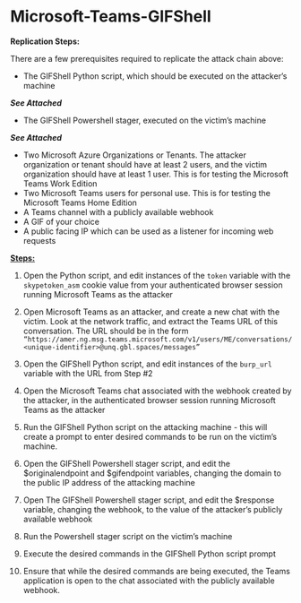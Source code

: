 # Microsoft-Teams-GIFShell

**Replication Steps:**

There are a few prerequisites required to replicate the attack chain above:

* The GIFShell Python script, which should be executed on the attacker’s machine

***See Attached*** 

* The GIFShell Powershell stager, executed on the victim’s machine

***See Attached*** 

* Two Microsoft Azure Organizations or Tenants. The attacker organization or tenant should have at least 2 users, and the victim organization should have at least 1 user. This is for testing the Microsoft Teams Work Edition
* Two Microsoft Teams users for personal use. This is for testing the Microsoft Teams Home Edition
* A Teams channel with a publicly available webhook 
* A GIF of your choice 
* A public facing IP which can be used as a listener for incoming web requests

**<span style="text-decoration:underline;">Steps:</span>**

1) Open the Python script, and edit instances of the `token` variable with the `skypetoken_asm` cookie value from your authenticated browser session running Microsoft Teams as the attacker

2) Open Microsoft Teams as an attacker, and create a new chat with the victim. Look at the network traffic, and extract the Teams URL of this conversation. The URL should be in the form 
`“https://amer.ng.msg.teams.microsoft.com/v1/users/ME/conversations/<unique-identifier>@unq.gbl.spaces/messages”`

3) Open the GIFShell Python script, and edit instances of the `burp_url` variable with the URL from Step #2

4) Open the Microsoft Teams chat associated with the webhook created by the attacker, in the authenticated browser session running Microsoft Teams as the attacker

5) Run the GIFShell Python script on the attacking machine - this will create a prompt to enter desired commands to be run on the victim’s machine. 

6) Open the GIFShell Powershell stager script, and edit the $originalendpoint and $gifendpoint variables, changing the domain to the public IP address of the attacking machine

7) Open The GIFShell Powershell stager script, and edit the $response variable, changing the webhook, to the value of the attacker’s publicly available webhook

8) Run the Powershell stager script on the victim’s machine

9) Execute the desired commands in the GIFShell Python script prompt

10)  Ensure that while the desired commands are being executed, the Teams application is open to the chat associated with the publicly available webhook.
